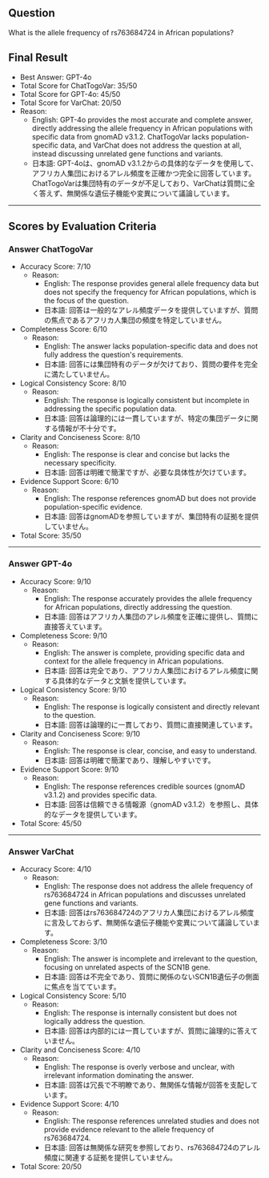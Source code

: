 ## Question

What is the allele frequency of rs763684724 in African populations?

## Final Result

- Best Answer: GPT-4o
- Total Score for ChatTogoVar: 35/50
- Total Score for GPT-4o: 45/50
- Total Score for VarChat: 20/50
- Reason:
  - English: GPT-4o provides the most accurate and complete answer, directly addressing the allele frequency in African populations with specific data from gnomAD v3.1.2. ChatTogoVar lacks population-specific data, and VarChat does not address the question at all, instead discussing unrelated gene functions and variants.
  - 日本語: GPT-4oは、gnomAD v3.1.2からの具体的なデータを使用して、アフリカ人集団におけるアレル頻度を正確かつ完全に回答しています。ChatTogoVarは集団特有のデータが不足しており、VarChatは質問に全く答えず、無関係な遺伝子機能や変異について議論しています。

---

## Scores by Evaluation Criteria

### Answer ChatTogoVar
- Accuracy Score: 7/10
  - Reason: 
    - English: The response provides general allele frequency data but does not specify the frequency for African populations, which is the focus of the question.
    - 日本語: 回答は一般的なアレル頻度データを提供していますが、質問の焦点であるアフリカ人集団の頻度を特定していません。
- Completeness Score: 6/10
  - Reason: 
    - English: The answer lacks population-specific data and does not fully address the question's requirements.
    - 日本語: 回答には集団特有のデータが欠けており、質問の要件を完全に満たしていません。
- Logical Consistency Score: 8/10
  - Reason: 
    - English: The response is logically consistent but incomplete in addressing the specific population data.
    - 日本語: 回答は論理的には一貫していますが、特定の集団データに関する情報が不十分です。
- Clarity and Conciseness Score: 8/10
  - Reason: 
    - English: The response is clear and concise but lacks the necessary specificity.
    - 日本語: 回答は明確で簡潔ですが、必要な具体性が欠けています。
- Evidence Support Score: 6/10
  - Reason: 
    - English: The response references gnomAD but does not provide population-specific evidence.
    - 日本語: 回答はgnomADを参照していますが、集団特有の証拠を提供していません。
- Total Score: 35/50

---

### Answer GPT-4o
- Accuracy Score: 9/10
  - Reason: 
    - English: The response accurately provides the allele frequency for African populations, directly addressing the question.
    - 日本語: 回答はアフリカ人集団のアレル頻度を正確に提供し、質問に直接答えています。
- Completeness Score: 9/10
  - Reason: 
    - English: The answer is complete, providing specific data and context for the allele frequency in African populations.
    - 日本語: 回答は完全であり、アフリカ人集団におけるアレル頻度に関する具体的なデータと文脈を提供しています。
- Logical Consistency Score: 9/10
  - Reason: 
    - English: The response is logically consistent and directly relevant to the question.
    - 日本語: 回答は論理的に一貫しており、質問に直接関連しています。
- Clarity and Conciseness Score: 9/10
  - Reason: 
    - English: The response is clear, concise, and easy to understand.
    - 日本語: 回答は明確で簡潔であり、理解しやすいです。
- Evidence Support Score: 9/10
  - Reason: 
    - English: The response references credible sources (gnomAD v3.1.2) and provides specific data.
    - 日本語: 回答は信頼できる情報源（gnomAD v3.1.2）を参照し、具体的なデータを提供しています。
- Total Score: 45/50

---

### Answer VarChat
- Accuracy Score: 4/10
  - Reason: 
    - English: The response does not address the allele frequency of rs763684724 in African populations and discusses unrelated gene functions and variants.
    - 日本語: 回答はrs763684724のアフリカ人集団におけるアレル頻度に言及しておらず、無関係な遺伝子機能や変異について議論しています。
- Completeness Score: 3/10
  - Reason: 
    - English: The answer is incomplete and irrelevant to the question, focusing on unrelated aspects of the SCN1B gene.
    - 日本語: 回答は不完全であり、質問に関係のないSCN1B遺伝子の側面に焦点を当てています。
- Logical Consistency Score: 5/10
  - Reason: 
    - English: The response is internally consistent but does not logically address the question.
    - 日本語: 回答は内部的には一貫していますが、質問に論理的に答えていません。
- Clarity and Conciseness Score: 4/10
  - Reason: 
    - English: The response is overly verbose and unclear, with irrelevant information dominating the answer.
    - 日本語: 回答は冗長で不明瞭であり、無関係な情報が回答を支配しています。
- Evidence Support Score: 4/10
  - Reason: 
    - English: The response references unrelated studies and does not provide evidence relevant to the allele frequency of rs763684724.
    - 日本語: 回答は無関係な研究を参照しており、rs763684724のアレル頻度に関連する証拠を提供していません。
- Total Score: 20/50